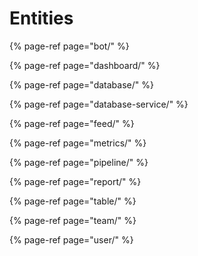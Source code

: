 # Entities

{% page-ref page="bot/" %}

{% page-ref page="dashboard/" %}

{% page-ref page="database/" %}

{% page-ref page="database-service/" %}

{% page-ref page="feed/" %}

{% page-ref page="metrics/" %}

{% page-ref page="pipeline/" %}

{% page-ref page="report/" %}

{% page-ref page="table/" %}

{% page-ref page="team/" %}

{% page-ref page="user/" %}



